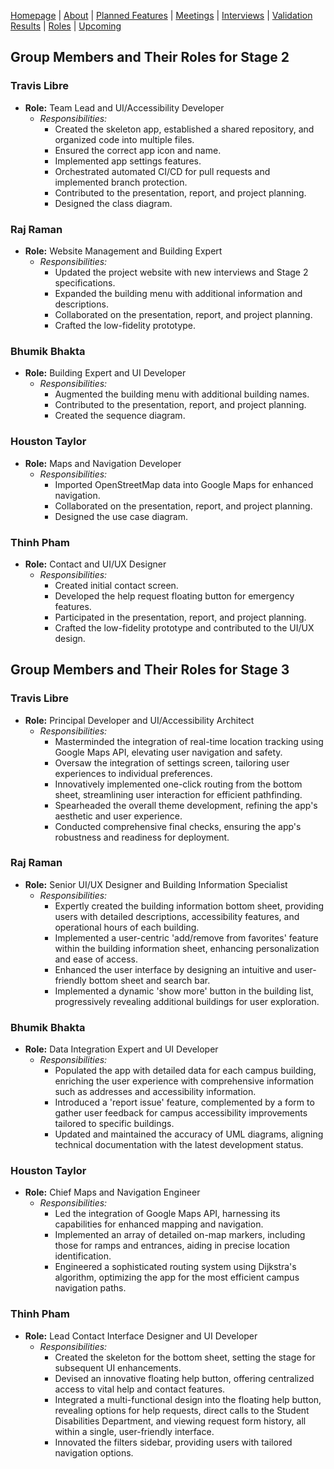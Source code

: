 [Homepage](index.md) | [About](about.md) | [Planned Features](features.md) | [Meetings](meetings.md) | [Interviews](interviews.md) | [Validation Results](validation.md) | [Roles](roles.md) | [Upcoming](upcoming.md)

## Group Members and Their Roles for Stage 2

### Travis Libre
- **Role:** Team Lead and UI/Accessibility Developer
  - *Responsibilities:*
    - Created the skeleton app, established a shared repository, and organized code into multiple files.
    - Ensured the correct app icon and name.
    - Implemented app settings features.
    - Orchestrated automated CI/CD for pull requests and implemented branch protection.
    - Contributed to the presentation, report, and project planning.
    - Designed the class diagram.

### Raj Raman
- **Role:** Website Management and Building Expert
  - *Responsibilities:*
    - Updated the project website with new interviews and Stage 2 specifications.
    - Expanded the building menu with additional information and descriptions.
    - Collaborated on the presentation, report, and project planning.
    - Crafted the low-fidelity prototype.

### Bhumik Bhakta
- **Role:** Building Expert and UI Developer
  - *Responsibilities:*
    - Augmented the building menu with additional building names.
    - Contributed to the presentation, report, and project planning.
    - Created the sequence diagram.

### Houston Taylor
- **Role:** Maps and Navigation Developer
  - *Responsibilities:*
    - Imported OpenStreetMap data into Google Maps for enhanced navigation.
    - Collaborated on the presentation, report, and project planning.
    - Designed the use case diagram.

### Thinh Pham
- **Role:** Contact and UI/UX Designer
  - *Responsibilities:*
    - Created initial contact screen.
    - Developed the help request floating button for emergency features.
    - Participated in the presentation, report, and project planning.
    - Crafted the low-fidelity prototype and contributed to the UI/UX design.
   
## Group Members and Their Roles for Stage 3

### Travis Libre
- **Role:** Principal Developer and UI/Accessibility Architect
  - *Responsibilities:*
    - Masterminded the integration of real-time location tracking using Google Maps API, elevating user navigation and safety.
    - Oversaw the integration of settings screen, tailoring user experiences to individual preferences.
    - Innovatively implemented one-click routing from the bottom sheet, streamlining user interaction for efficient pathfinding.
    - Spearheaded the overall theme development, refining the app's aesthetic and user experience.
    - Conducted comprehensive final checks, ensuring the app's robustness and readiness for deployment.

### Raj Raman
- **Role:** Senior UI/UX Designer and Building Information Specialist
  - *Responsibilities:*
    - Expertly created the building information bottom sheet, providing users with detailed descriptions, accessibility features, and operational hours of each building.
    - Implemented a user-centric 'add/remove from favorites' feature within the building information sheet, enhancing personalization and ease of access.
    - Enhanced the user interface by designing an intuitive and user-friendly bottom sheet and search bar.
    - Implemented a dynamic 'show more' button in the building list, progressively revealing additional buildings for user exploration.

### Bhumik Bhakta
- **Role:** Data Integration Expert and UI Developer
  - *Responsibilities:*
    - Populated the app with detailed data for each campus building, enriching the user experience with comprehensive information such as addresses and accessibility information.
    - Introduced a 'report issue' feature, complemented by a form to gather user feedback for campus accessibility improvements tailored to specific buildings.
    - Updated and maintained the accuracy of UML diagrams, aligning technical documentation with the latest development status.

### Houston Taylor
- **Role:** Chief Maps and Navigation Engineer
  - *Responsibilities:*
    - Led the integration of Google Maps API, harnessing its capabilities for enhanced mapping and navigation.
    - Implemented an array of detailed on-map markers, including those for ramps and entrances, aiding in precise location identification.
    - Engineered a sophisticated routing system using Dijkstra's algorithm, optimizing the app for the most efficient campus navigation paths.

### Thinh Pham
- **Role:** Lead Contact Interface Designer and UI Developer
  - *Responsibilities:*
    - Created the skeleton for the bottom sheet, setting the stage for subsequent UI enhancements.
    - Devised an innovative floating help button, offering centralized access to vital help and contact features.
    - Integrated a multi-functional design into the floating help button, revealing options for help requests, direct calls to the Student Disabilities Department, and viewing request form history, all within a single, user-friendly interface.
    - Innovated the filters sidebar, providing users with tailored navigation options.

